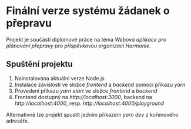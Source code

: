 # Finální verze systému žádanek o přepravu

Projekt je součástí diplomové práce na téma *Webová aplikace pro plánování přepravy pro příspěvkovou organizaci Harmonie*.

## Spuštění projektu

1. Nainstalována aktuálni verze Node.js
2. Instalace závislostí ve složce *frontend* a *backend* pomocí příkazu *yarn*
3. Provedení příkazu *yarn start* ve složce *frontend* a *backend*
4. Frontend dostupný na *http://localhost:3000*, backend na *http://localhost:4000*, resp. *http://localhost:4000/playground*

Alternativně lze projekt spustit jedním příkazem *yarn dev* z kořenového adresáře.
